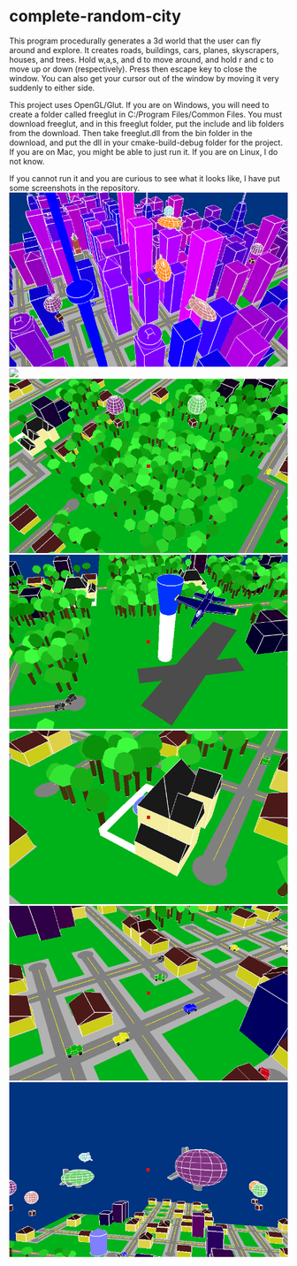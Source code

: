 # complete-random-city
This program procedurally generates a 3d world that the user can
fly around and explore. It creates roads, buildings, cars, 
planes, skyscrapers, houses, and trees. Hold w,a,s, and d to move
around, and hold r and c to move up or down (respectively). Press
then escape key to close the window. You can also get your cursor
out of the window by moving it very suddenly to either side.

This project uses OpenGL/Glut. If you are on Windows, you will
 need to create a folder called freeglut in 
 C:/Program Files/Common Files. You must download freeglut, and
 in this freeglut folder, put the include and lib folders from
 the download. Then take freeglut.dll from the bin folder in
 the download, and put the dll in your cmake-build-debug folder
 for the project. If you are on Mac, you might be able to just 
 run it. If you are on Linux, I do not know.
 
 If you cannot run it and you are curious to see what it looks
 like, I have put some screenshots in the repository.
![](/screenshots/city.png)
![](/screenshots/suburbs.png)
![](/screenshots/forest.png)
![](/screenshots/airport.png)
![](/screenshots/house.png)
![](/screenshots/cars.png)
![](/screenshots/airships.png)
